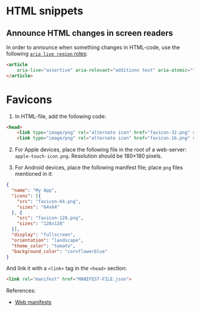 # HTML snippets

## Announce HTML changes in screen readers

In order to announce when something changes in HTML-code, use the following [`aria live region` roles](https://developer.mozilla.org/en-US/docs/Web/Accessibility/ARIA/ARIA_Live_Regions):

```html
<article
    aria-live="assertive" aria-relevant="additions text" aria-atomic="true">
</article>
```

# Favicons

1. In HTML-file, add the following code:
```html
<head>
    <link type="image/png" rel="alternate icon" href="favicon-32.png" sizes="32x32">
    <link type="image/png" rel="alternate icon" href="favicon-16.png" sizes="16x16">
```
2. For Apple devices, place the following file in the root of a web-server:
`apple-touch-icon.png`. Resolution should be 180×180 pixels.

3. For Android devices, place the following manifest file; place `png` files mentioned in it:
```json
{
  "name": "My App",
  "icons": [{
    "src": "favicon-64.png",
    "sizes": "64x64"
  }, {
    "src": "favicon-128.png",
    "sizes": "128x128"
  }],
  "display": "fullscreen",
  "orientation": "landscape",
  "theme_color": "tomato",
  "background_color": "cornflowerblue"
}
```

And link it with a `<link>` tag in the `<head>` section:
```html
<link rel="manifest" href="MANIFEST-FILE.json">
```

References:
- [Web manifests](https://www.w3.org/TR/appmanifest/)
